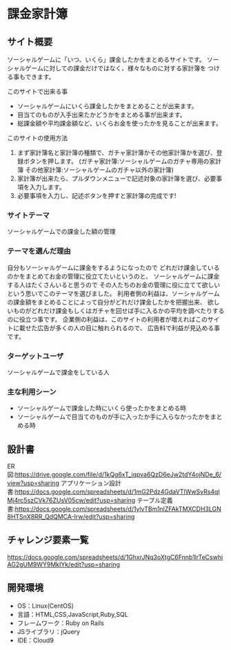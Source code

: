 # 課金家計簿

## サイト概要
ソーシャルゲームに「いつ、いくら」課金したかをまとめるサイトです。
ソーシャルゲームに対しての課金だけではなく、様々なものに対する家計簿を
つける事もできます。

このサイトで出来る事
- ソーシャルゲームにいくら課金したかをまとめることが出来ます。
- 目当てのものが入手出来たかどうかをまとめる事が出来ます。
- 総課金額や平均課金額など、いくらお金を使ったかを見ることが出来ます。

このサイトの使用方法
1. まず家計簿名と家計簿の種類で、ガチャ家計簿かその他家計簿かを選び、登録ボタンを押します。
   (ガチャ家計簿:ソーシャルゲームのガチャ専用の家計簿
   その他家計簿:ソーシャルゲームのガチャ以外の家計簿)
2. 家計簿が出来たら、プルダウンメニューで記述対象の家計簿を選び、必要事項を入力します。
3. 必要事項を入力し、記述ボタンを押すと家計簿の完成です!


### サイトテーマ
ソーシャルゲームでの課金した額の管理

### テーマを選んだ理由
自分もソーシャルゲームに課金をするようになったので
どれだけ課金しているのかをまとめてお金の管理に役立てたいというのと、
ソーシャルゲームに課金する人はたくさんいると思うので
その人たちのお金の管理に役に立てて欲しいという思いでこのテーマを選びました。
利用者側の利益は、ソーシャルゲームの課金額をまとめることによって自分がどれだけ課金したかを把握出来、
欲しいものがどれだけ課金もしくはガチャを回せば手に入るかの平均を調べたりするのに役立つ事です。
企業側の利益は、このサイトの利用者が増えればこのサイトに載せた広告が多くの人の目に触れられるので、
広告料で利益が見込める事です。

### ターゲットユーザ
ソーシャルゲームで課金をしている人

### 主な利用シーン
- ソーシャルゲームで課金した時にいくら使ったかをまとめる時
- ソーシャルゲームで目当てのものが手に入ったか手に入らなかったかをまとめる時

## 設計書
ER図:https://drive.google.com/file/d/1kQg6xT_iqpva6QzD6eJw2tdY4ojNDe_6/view?usp=sharing
アプリケーション設計書:https://docs.google.com/spreadsheets/d/1mG2Pdz4GdaVTIWwSvRs4qlMj4rc5szCVk76ZUsV05cw/edit?usp=sharing
テーブル定義書:https://docs.google.com/spreadsheets/d/1ylvTBm1nlZFAkTMXCDH3LGN8HTSnX8RR_QdQMCA-Irw/edit?usp=sharing

## チャレンジ要素一覧
https://docs.google.com/spreadsheets/d/1GhxrJNq3oXtgC6Fnnb1lrTeCswhiAG2gUM9WY9MkIYk/edit?usp=sharing

## 開発環境
- OS：Linux(CentOS)
- 言語：HTML,CSS,JavaScript,Ruby,SQL
- フレームワーク：Ruby on Rails
- JSライブラリ：jQuery
- IDE：Cloud9